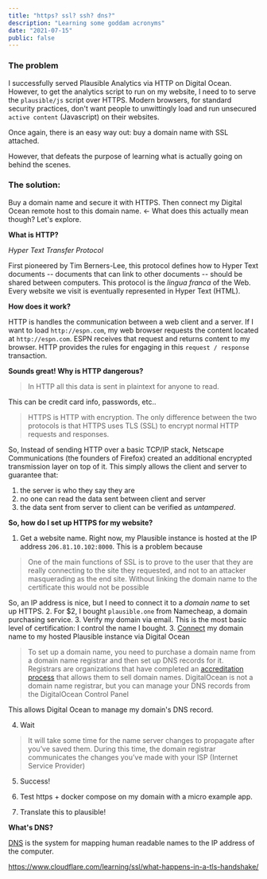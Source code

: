 ```yaml
---
title: "https? ssl? ssh? dns?"
description: "Learning some goddam acronyms"
date: "2021-07-15"
public: false
---
```


### The problem
I successfully served Plausible Analytics via HTTP on Digital Ocean.
However, to get the analytics script to run on my website, I need to to serve the `plausible/js` script over HTTPS.
Modern browsers, for standard security practices, don't want people to unwittingly load and run unsecured `active content` (Javascript) on their websites.

Once again, there is an easy way out: buy a domain name with SSL attached.

However, that defeats the purpose of learning what is actually going on behind the scenes.

### The solution:

Buy a domain name and secure it with HTTPS. Then connect my Digital Ocean remote host to this domain name. <- What does this actually mean though? Let's explore.

**What is HTTP?**

*Hyper Text Transfer Protocol*

First pioneered by Tim Berners-Lee, this protocol defines how to Hyper Text documents -- documents that can link to other documents -- should be shared between computers. This protocol is the *lingua franca* of the Web. Every website we visit is eventually represented in Hyper Text (HTML).

**How does it work?**

HTTP is handles the communication between a web client and a server. If I want to load `http://espn.com`, my web browser requests the content located at `http://espn.com`. ESPN receives that request and returns content to my browser. HTTP provides the rules for engaging in this `request / response` transaction.

**Sounds great! Why is HTTP dangerous?**
> In HTTP all this data is sent in plaintext for anyone to read.

This can be credit card info, passwords, etc..

> HTTPS is HTTP with encryption. The only difference between the two protocols is that HTTPS uses TLS (SSL) to encrypt normal HTTP requests and responses.

So, Instead of sending HTTP over a basic TCP/IP stack, Netscape Communications (the founders of Firefox) created an additional encrypted transmission layer on top of it. This simply allows the client and server to guarantee that:
1. the server is who they say they are
2. no one can read the data sent between client and server
3. the data sent from server to client can be verified as *untampered*.


**So, how do I set up HTTPS for my website?**

1. Get a website name. Right now, my Plausible instance is hosted at the IP address `206.81.10.102:8000`. This is a problem because
> One of the main functions of SSL is to prove to the user that they are really connecting to the site they requested, and not to an attacker masquerading as the end site. Without linking the domain name to the certificate this would not be possible

  So, an IP address is nice, but I need to connect it to a *domain name* to set up HTTPS.
2. For $2, I bought `plausible.one` from Namecheap, a domain purchasing service.
3. Verify my domain via email. This is the most basic level of certification: I control the name I bought.
3. [Connect](https://www.digitalocean.com/community/tutorials/how-to-point-to-digitalocean-nameservers-from-common-domain-registrars) my domain name to my hosted Plausible instance via Digital Ocean
> To set up a domain name, you need to purchase a domain name from a domain name registrar and then set up DNS records for it. Registrars are organizations that have completed an [accreditation process](https://www.icann.org/resources/pages/accreditation-2012-02-25-en) that allows them to sell domain names. DigitalOcean is not a domain name registrar, but you can manage your DNS records from the DigitalOcean Control Panel

  This allows Digital Ocean to manage my domain's DNS record.

4. Wait
  > It will take some time for the name server changes to propagate after you’ve saved them. During this time, the domain registrar communicates the changes you’ve made with your ISP (Internet Service Provider)

5. Success!

6. Test https + docker compose on my domain with a micro example app.

7. Translate this to plausible!

**What's DNS?**

[DNS](https://www.digitalocean.com/community/tutorials/an-introduction-to-dns-terminology-components-and-concepts) is the system for mapping human readable names to the IP address of the computer.





https://www.cloudflare.com/learning/ssl/what-happens-in-a-tls-handshake/

